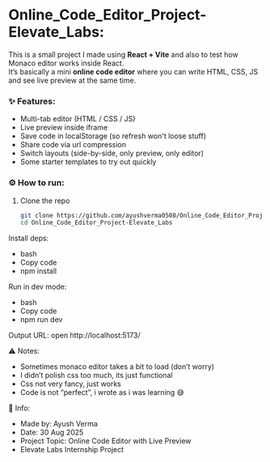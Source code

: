 # Online_Code_Editor_Project-Elevate_Labs:

This is a small project I made using **React + Vite** and also to test how Monaco editor works inside React.  
It’s basically a mini **online code editor** where you can write HTML, CSS, JS and see live preview at the same time.

### ✨ Features:
- Multi-tab editor (HTML / CSS / JS)
- Live preview inside iframe
- Save code in localStorage (so refresh won't loose stuff)
- Share code via url compression
- Switch layouts (side-by-side, only preview, only editor)
- Some starter templates to try out quickly

### ⚙️ How to run:
1. Clone the repo  
   ```bash
   git clone https://github.com/ayushverma0508/Online_Code_Editor_Project-Elevate_Labs.git
   cd Online_Code_Editor_Project-Elevate_Labs


Install deps:
- bash
- Copy code
- npm install

Run in dev mode:
- bash
- Copy code
- npm run dev

Output URL:
open http://localhost:5173/

⚠️ Notes:
- Sometimes monaco editor takes a bit to load (don’t worry)
- I didn’t polish css too much, its just functional
- Css not very fancy, just works
- Code is not “perfect”, i wrote as i was learning 😅

📅 Info:
- Made by: Ayush Verma
- Date: 30 Aug 2025
- Project Topic: Online Code Editor with Live Preview
- Elevate Labs Internship Project